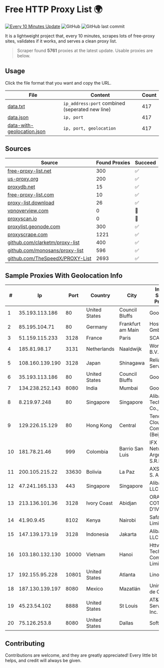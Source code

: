 
# Free HTTP Proxy List 🌍

[![Every 10 Minutes Update](https://github.com/mertguvencli/http-proxy-list/actions/workflows/main.yml/badge.svg?branch=main)](https://github.com/mertguvencli/http-proxy-list/actions/workflows/main.yml)
![GitHub](https://img.shields.io/github/license/mertguvencli/http-proxy-list)
![GitHub last commit](https://img.shields.io/github/last-commit/mertguvencli/http-proxy-list)

It is a lightweight project that, every 10 minutes, scrapes lots of free-proxy sites, validates if it works, and serves a clean proxy list.


> Scraper found **5761** proxies at the latest update. Usable proxies are below.

## Usage

Click the file format that you want and copy the URL.


|File|Content|Count|
|----|-------|-----|
|[data.txt](https://raw.githubusercontent.com/mertguvencli/http-proxy-list/main/proxy-list/data.txt)|`ip_address:port` combined (seperated new line)|417|
|[data.json](https://raw.githubusercontent.com/mertguvencli/http-proxy-list/main/proxy-list/data.json)|`ip, port`|417|
|[data-with-geolocation.json](https://raw.githubusercontent.com/mertguvencli/http-proxy-list/main/proxy-list/data-with-geolocation.json)|`ip, port, geolocation`|417|

## Sources

|Source|Found Proxies|Succeed|
|------|-------------|-------|
|[free-proxy-list.net](https://free-proxy-list.net)|300|✅|
|[us-proxy.org](https://www.us-proxy.org)|200|✅|
|[proxydb.net](http://proxydb.net)|15|✅|
|[free-proxy-list.com](https://free-proxy-list.com/?page=&port=&type%5B%5D=http&type%5B%5D=https&up_time=0&search=Search)|10|✅|
|[proxy-list.download](https://www.proxy-list.download/HTTP)|26|✅|
|[vpnoverview.com](https://vpnoverview.com/privacy/anonymous-browsing/free-proxy-servers)|0|🚫|
|[proxyscan.io](https://www.proxyscan.io)|0|🚫|
|[proxylist.geonode.com](https://proxylist.geonode.com/api/proxy-list?limit=300&page=1&sort_by=lastChecked&sort_type=desc&protocols=http,https)|300|✅|
|[proxyscrape.com](https://api.proxyscrape.com/v2/?request=displayproxies&protocol=http&timeout=10000&country=all&ssl=all&anonymity=all)|1221|✅|
|[github.com/clarketm/proxy-list](https://raw.githubusercontent.com/clarketm/proxy-list/master/proxy-list-raw.txt)|400|✅|
|[github.com/monosans/proxy-list](https://raw.githubusercontent.com/monosans/proxy-list/main/proxies/http.txt)|596|✅|
|[github.com/TheSpeedX/PROXY-List](https://raw.githubusercontent.com/TheSpeedX/PROXY-List/master/http.txt)|2693|✅|


## Sample Proxies With Geolocation Info

|#|Ip|Port|Country|City|Internet Service Provider|
|-|--|----|-------|----|-------------------------|
|1|35.193.113.186|80|United States|Council Bluffs|Google LLC|
|2|85.195.104.71|80|Germany|Frankfurt am Main|Host Europe GmbH|
|3|51.159.115.233|3128|France|Paris|SCALEWAY|
|4|185.81.98.17|3131|Netherlands|Naaldwijk|WorldStream B.V.|
|5|108.160.139.190|3128|Japan|Shinagawa|Reliable Servers LLC|
|6|35.193.113.186|80|United States|Council Bluffs|Google LLC|
|7|134.238.252.143|8080|India|Mumbai|Google LLC|
|8|8.219.97.248|80|Singapore|Singapore|Alibaba (US) Technology Co., Ltd.|
|9|129.226.15.129|80|Hong Kong|Central|Tencent Cloud Computing (Beijing) Co|
|10|181.78.21.46|999|Colombia|Barrio San Luis|IFX Networks Argentina S.R.L|
|11|200.105.215.22|33630|Bolivia|La Paz|AXS Bolivia S. A.|
|12|47.241.165.133|443|Singapore|Singapore|Alibaba.com LLC|
|13|213.136.101.36|3128|Ivory Coast|Abidjan|ORANGE COTE D'IVOIRE|
|14|41.90.9.45|8102|Kenya|Nairobi|Safaricom Limited|
|15|147.139.173.19|3128|Indonesia|Jakarta|Alibaba.com LLC|
|16|103.180.132.130|10000|Vietnam|Hanoi|Httvserver Technology Company Limited|
|17|192.155.95.228|10801|United States|Atlanta|Linode, LLC|
|18|187.130.139.197|8080|Mexico|Mazatlán|Uninet S.A. de C.V.|
|19|45.23.54.102|8888|United States|St Louis|AT&T Services, Inc.|
|20|75.126.253.8|8080|United States|Dallas|SoftLayer|



## Contributing

Contributions are welcome, and they are greatly appreciated! Every
little bit helps, and credit will always be given.

